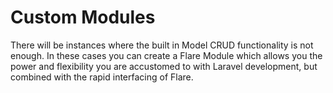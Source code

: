 # Custom Modules

There will be instances where the built in Model CRUD functionality is not
enough. In these cases you can create a Flare Module which allows you the 
power and flexibility you are accustomed to with Laravel development, but 
combined with the rapid interfacing of Flare.